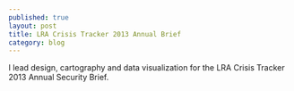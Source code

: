```yaml
---
published: true
layout: post
title: LRA Crisis Tracker 2013 Annual Brief
category: blog
---
```


I lead design, cartography and data visualization for the LRA Crisis Tracker 2013 Annual Security Brief.

